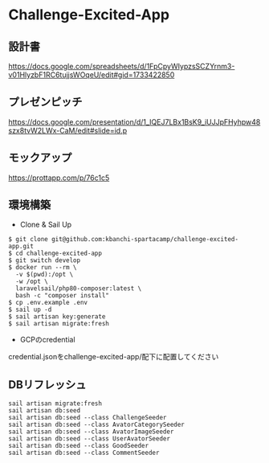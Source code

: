 # Challenge-Excited-App

## 設計書

https://docs.google.com/spreadsheets/d/1FpCpyWIypzsSCZYrnm3-v01HlyzbF1RC6tujjsWOqeU/edit#gid=1733422850

## プレゼンピッチ

https://docs.google.com/presentation/d/1_IQEJ7LBx1BsK9_iUJJpFHyhpw48szx8tvW2LWx-CaM/edit#slide=id.p

## モックアップ

https://prottapp.com/p/76c1c5

## 環境構築

* Clone & Sail Up

```
$ git clone git@github.com:kbanchi-spartacamp/challenge-excited-app.git
$ cd challenge-excited-app
$ git switch develop
$ docker run --rm \
  -v $(pwd):/opt \
  -w /opt \
  laravelsail/php80-composer:latest \
  bash -c "composer install"
$ cp .env.example .env
$ sail up -d
$ sail artisan key:generate
$ sail artisan migrate:fresh
```

* GCPのcredential

credential.jsonをchallenge-excited-app/配下に配置してください

## DBリフレッシュ

```
sail artisan migrate:fresh
sail artisan db:seed
sail artisan db:seed --class ChallengeSeeder
sail artisan db:seed --class AvatorCategorySeeder
sail artisan db:seed --class AvatorImageSeeder
sail artisan db:seed --class UserAvatorSeeder
sail artisan db:seed --class GoodSeeder
sail artisan db:seed --class CommentSeeder
```
